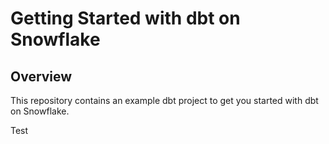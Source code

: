 # Getting Started with dbt on Snowflake

## Overview

This repository contains an example dbt project to get you started with dbt on Snowflake. 

Test